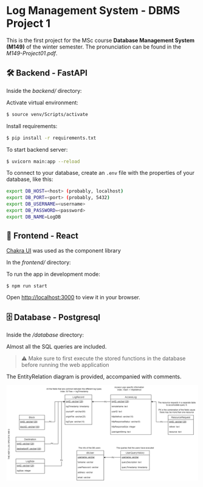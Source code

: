 # Log Management System - DBMS Project 1

This is the first project for the MSc course  __Database Management System (M149)__ of the winter semester. The pronunciation can be found in the _M149-Project01.pdf_.

## 🛠️ Backend - FastAPI
Inside the _backend/_ directory:

Activate virtual environment:
```bash
$ source venv/Scripts/activate
```

Install requirements:
```bash
$ pip install -r requirements.txt
```

To start backend server:
```bash
$ uvicorn main:app --reload
```

To connect to your database, create an `.env` file with the properties of your database, like this:
```bash
export DB_HOST=<host> (probably, localhost)
export DB_PORT=<port> (probably, 5432)
export DB_USERNAME=<username>
export DB_PASSWORD=<password>
export DB_NAME=LogDB
```

## 🎨 Frontend - React 
[Chakra UI](https://chakra-ui.com/) was used as the component library

In the _frontend/_ directory:

To run the app in development mode:
```bash
$ npm run start
```

Open [http://localhost:3000](http://localhost:3000) to view it in your browser.


## 🗄️ Database - Postgresql
Inside the _/database_ directory:

Almost all the SQL queries are included.

> ⚠️ Make sure to first execute the stored functions in the database before running the web application

The EntityRelation diagram is provided, accompanied with comments.

![ER_diagram](database/ER_diagram.png "ER diagram")